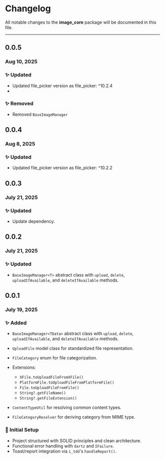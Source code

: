 # Changelog

All notable changes to the **image_core** package will be documented in this file.

---

## 0.0.5

### Aug 10, 2025

### ✨ Updated

- Updated file_picker version as file_picker: ^10.2.4
- 
### ✨ Removed

- Removed `BaseImageManager`

## 0.0.4

### Aug 8, 2025

### ✨ Updated

- Updated file_picker version as file_picker: ^10.2.2

## 0.0.3

### July 21, 2025

### ✨ Updated

* Update dependency.

## 0.0.2

### July 21, 2025

### ✨ Updated

* `BaseImageManager<T>` abstract class with `upload`, `delete`, `uploadIfAvailable`, and `deleteIfAvailable` methods.

## 0.0.1

### July 19, 2025

### ✨ Added

* `BaseImageManager<TData>` abstract class with `upload`, `delete`, `uploadIfAvailable`, and `deleteIfAvailable`
  methods.
* `UploadFile` model class for standardized file representation.
* `FileCategory` enum for file categorization.
* Extensions:

    * `XFile.toUploadFileFromXFile()`
    * `PlatformFile.toUploadFileFromPlatformFile()`
    * `File.toUploadFileFromFile()`
    * `String?.getFileName()`
    * `String?.getFileExtension()`
* `ContentTypeUtil` for resolving common content types.
* `FileCategoryResolver` for deriving category from MIME type.

### 🧰 Initial Setup

* Project structured with SOLID principles and clean architecture.
* Functional error handling with `dartz` and `IFailure`.
* Toast/report integration via `i_tdd`'s `handleReport()`.
